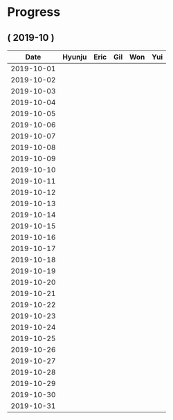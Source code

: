 # Progress

## ( 2019-10 )
| Date       | Hyunju | Eric | Gil | Won | Yui |
| :-:        |:-:     |:-:   |:-:  |:-:  |:-:  |
| 2019-10-01 |        |      |     |     |     |
| 2019-10-02 |        |      |     |     |     |
| 2019-10-03 |        |      |     |     |     |
| 2019-10-04 |        |      |     |     |     |
| 2019-10-05 |        |      |     |     |     |
| 2019-10-06 |        |      |     |     |     |
| 2019-10-07 |        |      |     |     |     |
| 2019-10-08 |        |      |     |     |     |
| 2019-10-09 |        |      |     |     |     |
| 2019-10-10 |        |      |     |     |     |
| 2019-10-11 |        |      |     |     |     |
| 2019-10-12 |        |      |     |     |     |
| 2019-10-13 |        |      |     |     |     |
| 2019-10-14 |        |      |     |     |     |
| 2019-10-15 |        |      |     |     |     |
| 2019-10-16 |        |      |     |     |     |
| 2019-10-17 |        |      |     |     |     |
| 2019-10-18 |        |      |     |     |     |
| 2019-10-19 |        |      |     |     |     |
| 2019-10-20 |        |      |     |     |     |
| 2019-10-21 |        |      |     |     |     |
| 2019-10-22 |        |      |     |     |     |
| 2019-10-23 |        |      |     |     |     |
| 2019-10-24 |        |      |     |     |     |
| 2019-10-25 |        |      |     |     |     |
| 2019-10-26 |        |      |     |     |     |
| 2019-10-27 |        |      |     |     |     |
| 2019-10-28 |        |      |     |     |     |
| 2019-10-29 |        |      |     |     |     |
| 2019-10-30 |        |      |     |     |     |
| 2019-10-31 |        |      |     |     |     |
